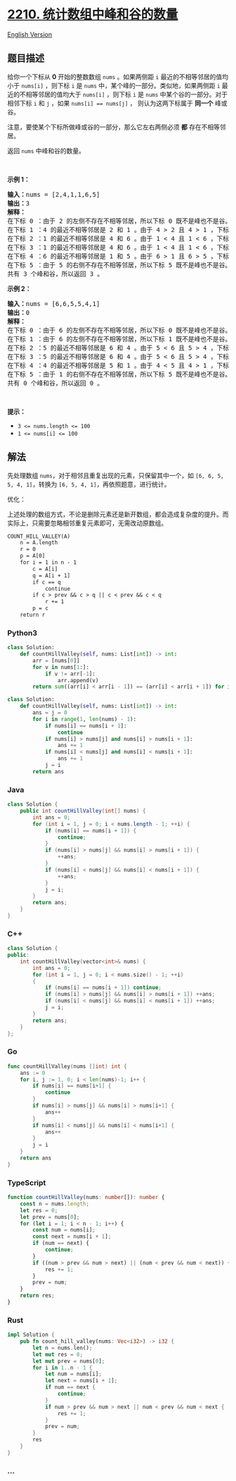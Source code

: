 # [2210. 统计数组中峰和谷的数量](https://leetcode-cn.com/problems/count-hills-and-valleys-in-an-array)

[English Version](/solution/2200-2299/2210.Count%20Hills%20and%20Valleys%20in%20an%20Array/README_EN.md)

## 题目描述

<!-- 这里写题目描述 -->

<p>给你一个下标从 <strong>0</strong> 开始的整数数组 <code>nums</code> 。如果两侧距 <code>i</code> 最近的不相等邻居的值均小于 <code>nums[i]</code> ，则下标 <code>i</code> 是 <code>nums</code> 中，某个峰的一部分。类似地，如果两侧距 <code>i</code> 最近的不相等邻居的值均大于 <code>nums[i]</code> ，则下标 <code>i</code> 是 <code>nums</code> 中某个谷的一部分。对于相邻下标&nbsp;<code>i</code> 和 <code>j</code> ，如果&nbsp;<code>nums[i] == nums[j]</code> ， 则认为这两下标属于 <strong>同一个</strong> 峰或谷。</p>

<p>注意，要使某个下标所做峰或谷的一部分，那么它左右两侧必须 <strong>都</strong> 存在不相等邻居。</p>

<p>返回 <code>nums</code> 中峰和谷的数量。</p>

<p>&nbsp;</p>

<p><strong>示例 1：</strong></p>

<pre>
<strong>输入：</strong>nums = [2,4,1,1,6,5]
<strong>输出：</strong>3
<strong>解释：</strong>
在下标 0 ：由于 2 的左侧不存在不相等邻居，所以下标 0 既不是峰也不是谷。
在下标 1 ：4 的最近不相等邻居是 2 和 1 。由于 4 &gt; 2 且 4 &gt; 1 ，下标 1 是一个峰。
在下标 2 ：1 的最近不相等邻居是 4 和 6 。由于 1 &lt; 4 且 1 &lt; 6 ，下标 2 是一个谷。
在下标 3 ：1 的最近不相等邻居是 4 和 6 。由于 1 &lt; 4 且 1 &lt; 6 ，下标 3 符合谷的定义，但需要注意它和下标 2 是同一个谷的一部分。
在下标 4 ：6 的最近不相等邻居是 1 和 5 。由于 6 &gt; 1 且 6 &gt; 5 ，下标 4 是一个峰。
在下标 5 ：由于 5 的右侧不存在不相等邻居，所以下标 5 既不是峰也不是谷。
共有 3 个峰和谷，所以返回 3 。</pre>

<p><strong>示例 2：</strong></p>

<pre>
<strong>输入：</strong>nums = [6,6,5,5,4,1]
<strong>输出：</strong>0
<strong>解释：</strong>
在下标 0 ：由于 6 的左侧不存在不相等邻居，所以下标 0 既不是峰也不是谷。
在下标 1 ：由于 6 的左侧不存在不相等邻居，所以下标 1 既不是峰也不是谷。
在下标 2 ：5 的最近不相等邻居是 6 和 4 。由于 5 &lt; 6 且 5 &gt; 4 ，下标 2 既不是峰也不是谷。
在下标 3 ：5 的最近不相等邻居是 6 和 4 。由于 5 &lt; 6 且 5 &gt; 4 ，下标 3 既不是峰也不是谷。
在下标 4 ：4 的最近不相等邻居是 5 和 1 。由于 4 &lt; 5 且 4 &gt; 1 ，下标 4 既不是峰也不是谷。
在下标 5 ：由于 1 的右侧不存在不相等邻居，所以下标 5 既不是峰也不是谷。
共有 0 个峰和谷，所以返回 0 。
</pre>

<p>&nbsp;</p>

<p><strong>提示：</strong></p>

<ul>
	<li><code>3 &lt;= nums.length &lt;= 100</code></li>
	<li><code>1 &lt;= nums[i] &lt;= 100</code></li>
</ul>

## 解法

<!-- 这里可写通用的实现逻辑 -->

先处理数组 `nums`，对于相邻且重复出现的元素，只保留其中一个，如 `[6, 6, 5, 5, 4, 1]`，转换为 `[6, 5, 4, 1]`，再依照题意，进行统计。

优化：

上述处理的数组方式，不论是删除元素还是新开数组，都会造成复杂度的提升。而实际上，只需要忽略相邻重复元素即可，无需改动原数组。

```txt
COUNT_HILL_VALLEY(A) 
    n = A.length
    r = 0
    p = A[0]
    for i = 1 in n - 1
        c = A[i]
        q = A[i + 1]
        if c == q 
            continue
        if c > prev && c > q || c < prev && c < q 
            r += 1
        p = c
    return r
```

<!-- tabs:start -->

### **Python3**

<!-- 这里可写当前语言的特殊实现逻辑 -->

```python
class Solution:
    def countHillValley(self, nums: List[int]) -> int:
        arr = [nums[0]]
        for v in nums[1:]:
            if v != arr[-1]:
                arr.append(v)
        return sum((arr[i] < arr[i - 1]) == (arr[i] < arr[i + 1]) for i in range(1, len(arr) - 1))
```

```python
class Solution:
    def countHillValley(self, nums: List[int]) -> int:
        ans = j = 0
        for i in range(1, len(nums) - 1):
            if nums[i] == nums[i + 1]:
                continue
            if nums[i] > nums[j] and nums[i] > nums[i + 1]:
                ans += 1
            if nums[i] < nums[j] and nums[i] < nums[i + 1]:
                ans += 1
            j = i
        return ans
```

### **Java**

<!-- 这里可写当前语言的特殊实现逻辑 -->

```java
class Solution {
    public int countHillValley(int[] nums) {
        int ans = 0;
        for (int i = 1, j = 0; i < nums.length - 1; ++i) {
            if (nums[i] == nums[i + 1]) {
                continue;
            }
            if (nums[i] > nums[j] && nums[i] > nums[i + 1]) {
                ++ans;
            }
            if (nums[i] < nums[j] && nums[i] < nums[i + 1]) {
                ++ans;
            }
            j = i;
        }
        return ans;
    }
}
```

### **C++**

```cpp
class Solution {
public:
    int countHillValley(vector<int>& nums) {
        int ans = 0;
        for (int i = 1, j = 0; i < nums.size() - 1; ++i)
        {
            if (nums[i] == nums[i + 1]) continue;
            if (nums[i] > nums[j] && nums[i] > nums[i + 1]) ++ans;
            if (nums[i] < nums[j] && nums[i] < nums[i + 1]) ++ans;
            j = i;
        }
        return ans;
    }
};
```

### **Go**

```go
func countHillValley(nums []int) int {
	ans := 0
	for i, j := 1, 0; i < len(nums)-1; i++ {
		if nums[i] == nums[i+1] {
			continue
		}
		if nums[i] > nums[j] && nums[i] > nums[i+1] {
			ans++
		}
		if nums[i] < nums[j] && nums[i] < nums[i+1] {
			ans++
		}
		j = i
	}
	return ans
}
```

### **TypeScript**

```ts
function countHillValley(nums: number[]): number {
    const n = nums.length;
    let res = 0;
    let prev = nums[0];
    for (let i = 1; i < n - 1; i++) {
        const num = nums[i];
        const next = nums[i + 1];
        if (num == next) {
            continue;
        }
        if ((num > prev && num > next) || (num < prev && num < next)) {
            res += 1;
        }
        prev = num;
    }
    return res;
}
```

### **Rust**

```rust
impl Solution {
    pub fn count_hill_valley(nums: Vec<i32>) -> i32 {
        let n = nums.len();
        let mut res = 0;
        let mut prev = nums[0];
        for i in 1..n - 1 {
            let num = nums[i];
            let next = nums[i + 1];
            if num == next {
                continue;
            }
            if num > prev && num > next || num < prev && num < next {
                res += 1;
            }
            prev = num;
        }
        res
    }
}
```

### **...**

```

```

<!-- tabs:end -->
